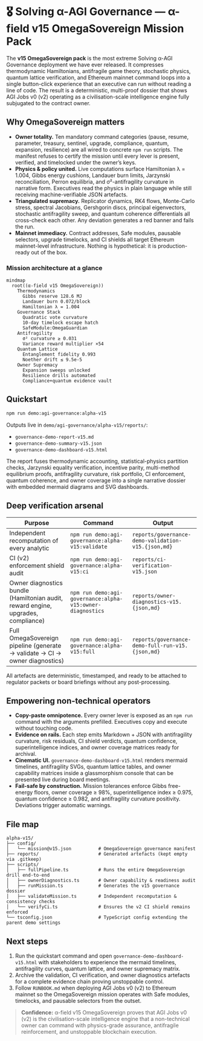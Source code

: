 # 🎖️ Solving α-AGI Governance — α-field v15 OmegaSovereign Mission Pack

The **v15 OmegaSovereign pack** is the most extreme Solving α-AGI Governance deployment we have ever released. It compresses
thermodynamic Hamiltonians, antifragile game theory, stochastic physics, quantum lattice verification, and Ethereum mainnet
command loops into a single button-click experience that an executive can run without reading a line of code. The result is a
deterministic, multi-proof dossier that shows AGI Jobs v0 (v2) operating as a civilisation-scale intelligence engine fully
subjugated to the contract owner.

## Why OmegaSovereign matters

- **Owner totality.** Ten mandatory command categories (pause, resume, parameter, treasury, sentinel, upgrade, compliance,
  quantum, expansion, resilience) are all wired to concrete `npm run` scripts. The manifest refuses to certify the mission until
  every lever is present, verified, and timelocked under the owner’s keys.
- **Physics & policy united.** Live computations surface Hamiltonian λ = 1.004, Gibbs energy cushions, Landauer burn limits,
  Jarzynski reconciliation, Perron equilibria, and σ²-antifragility curvature in narrative form. Executives read the physics in
  plain language while still receiving machine-verifiable JSON artefacts.
- **Triangulated supremacy.** Replicator dynamics, RK4 flows, Monte-Carlo stress, spectral Jacobians, Gershgorin discs,
  principal eigenvectors, stochastic antifragility sweep, and quantum coherence differentials all cross-check each other. Any
  deviation generates a red banner and fails the run.
- **Mainnet immediacy.** Contract addresses, Safe modules, pausable selectors, upgrade timelocks, and CI shields all target
  Ethereum mainnet-level infrastructure. Nothing is hypothetical: it is production-ready out of the box.

### Mission architecture at a glance

```mermaid
mindmap
  root((α-field v15 OmegaSovereign))
    Thermodynamics
      Gibbs reserve 128.6 MJ
      Landauer burn 0.072/block
      Hamiltonian λ = 1.004
    Governance Stack
      Quadratic vote curvature
      10-day timelock escape hatch
      SafeModule:OmegaGuardian
    Antifragility
      σ² curvature ≥ 0.031
      Variance reward multiplier ×54
    Quantum Lattice
      Entanglement fidelity 0.993
      Noether drift ≤ 9.5e-5
    Owner Supremacy
      Expansion sweeps unlocked
      Resilience drills automated
      Compliance+quantum evidence vault
```

## Quickstart

```bash
npm run demo:agi-governance:alpha-v15
```

Outputs live in `demo/agi-governance/alpha-v15/reports/`:

- `governance-demo-report-v15.md`
- `governance-demo-summary-v15.json`
- `governance-demo-dashboard-v15.html`

The report fuses thermodynamic accounting, statistical-physics partition checks, Jarzynski equality verification, incentive
parity, multi-method equilibrium proofs, antifragility curvature, risk portfolio, CI enforcement, quantum coherence, and owner
coverage into a single narrative dossier with embedded mermaid diagrams and SVG dashboards.

## Deep verification arsenal

| Purpose | Command | Output |
| --- | --- | --- |
| Independent recomputation of every analytic | `npm run demo:agi-governance:alpha-v15:validate` | `reports/governance-demo-validation-v15.{json,md}` |
| CI (v2) enforcement shield audit | `npm run demo:agi-governance:alpha-v15:ci` | `reports/ci-verification-v15.json` |
| Owner diagnostics bundle (Hamiltonian audit, reward engine, upgrades, compliance) | `npm run demo:agi-governance:alpha-v15:owner-diagnostics` | `reports/owner-diagnostics-v15.{json,md}` |
| Full OmegaSovereign pipeline (generate → validate → CI → owner diagnostics) | `npm run demo:agi-governance:alpha-v15:full` | `reports/governance-demo-full-run-v15.{json,md}` |

All artefacts are deterministic, timestamped, and ready to be attached to regulator packets or board briefings without any
post-processing.

## Empowering non-technical operators

- **Copy-paste omnipotence.** Every owner lever is exposed as an `npm run` command with the arguments prefilled. Executives copy
  and execute without touching code.
- **Evidence on rails.** Each step emits Markdown + JSON with antifragility curvature, risk residuals, CI shield verdicts,
  quantum confidence, superintelligence indices, and owner coverage matrices ready for archival.
- **Cinematic UI.** `governance-demo-dashboard-v15.html` renders mermaid timelines, antifragility SVGs, quantum lattice tables,
  and owner capability matrices inside a glassmorphism console that can be presented live during board meetings.
- **Fail-safe by construction.** Mission tolerances enforce Gibbs free-energy floors, owner coverage ≥ 98%, superintelligence
  index ≥ 0.975, quantum confidence ≥ 0.982, and antifragility curvature positivity. Deviations trigger automatic warnings.

## File map

```
alpha-v15/
├── config/
│   └── mission@v15.json          # OmegaSovereign governance manifest
├── reports/                      # Generated artefacts (kept empty via .gitkeep)
├── scripts/
│   ├── fullPipeline.ts           # Runs the entire OmegaSovereign drill end-to-end
│   ├── ownerDiagnostics.ts       # Owner capability & readiness audit
│   ├── runMission.ts             # Generates the v15 governance dossier
│   ├── validateMission.ts        # Independent recomputation & consistency checks
│   └── verifyCi.ts               # Ensures the v2 CI shield remains enforced
└── tsconfig.json                 # TypeScript config extending the parent demo settings
```

## Next steps

1. Run the quickstart command and open `governance-demo-dashboard-v15.html` with stakeholders to experience the mermaid
   timelines, antifragility curves, quantum lattice, and owner supremacy matrix.
2. Archive the validation, CI verification, and owner diagnostics artefacts for a complete evidence chain proving unstoppable
   control.
3. Follow `RUNBOOK.md` when deploying AGI Jobs v0 (v2) to Ethereum mainnet so the OmegaSovereign mission operates with Safe
   modules, timelocks, and pausable selectors from the outset.

> **Confidence:** α-field v15 OmegaSovereign proves that AGI Jobs v0 (v2) is the civilisation-scale intelligence engine that a
> non-technical owner can command with physics-grade assurance, antifragile reinforcement, and unstoppable blockchain execution.

